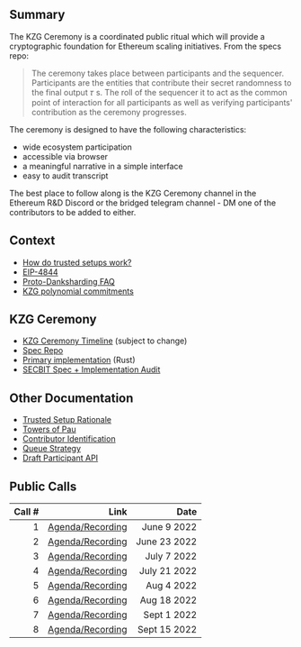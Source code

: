 ## Summary

The KZG Ceremony is a coordinated public ritual which will provide a cryptographic foundation for Ethereum scaling initiatives. From the specs repo:

> The ceremony takes place between participants and the sequencer. Participants are the entities that contribute their secret randomness to the final output 𝜏 s. The roll of the sequencer it to act as the common point of interaction for all participants as well as verifying participants' contribution as the ceremony progresses.

The ceremony is designed to have the following characteristics:

- wide ecosystem participation
- accessible via browser
- a meaningful narrative in a simple interface 
- easy to audit transcript

The best place to follow along is the KZG Ceremony channel in the Ethereum R&D Discord or the bridged telegram channel - DM one of the contributors to be added to either.

## Context
- [How do trusted setups work?](https://vitalik.ca/general/2022/03/14/trustedsetup.html)
- [EIP-4844](https://eips.ethereum.org/EIPS/eip-4844)
- [Proto-Danksharding FAQ](https://notes.ethereum.org/@vbuterin/proto_danksharding_faq)
- [KZG polynomial commitments](https://dankradfeist.de/ethereum/2020/06/16/kate-polynomial-commitments.html)

## KZG Ceremony
- [KZG Ceremony Timeline](https://notes.ethereum.org/@CarlBeek/kzg_ceremony_timelines) (subject to change)
- [Spec Repo](https://github.com/ethereum/kzg-ceremony-specs) 
- [Primary implementation](https://github.com/crate-crypto/small-powers-of-tau) (Rust)
- [SECBIT Spec + Implementation Audit](https://github.com/ethereum/kzg-ceremony/blob/main/KZG10-Ceremony-audit-report.pdf)

## Other Documentation
- [Trusted Setup Rationale](https://hackmd.io/@6iQDuIePQjyYBqDChYw_jg/SJ-08AoT5)
- [Towers of Pau](https://dknopik.de/)
- [Contributor Identification](https://pse-team.notion.site/Contributor-Identification-bd2824138a5f446785fdd70c60684176)
- [Queue Strategy](https://pse-team.notion.site/Queue-Strategy-c75120ae0c584e6f8db7738c9aaf963a)
- [Draft Participant API](https://www.notion.so/pse-team/Participant-API-a9d82f45a7574da28e4e47bc2ffae1e1)

## Public Calls

| Call #  |              Link |  Date |
| ---: | ---:        |        ---: |
| 1 | [Agenda/Recording](https://github.com/ethereum/pm/issues/546) | June 9 2022 | 
| 2 | [Agenda/Recording](https://github.com/ethereum/pm/issues/558) | June 23 2022| 
| 3 | [Agenda/Recording](https://github.com/ethereum/pm/issues/560) | July 7 2022| 
| 4 | [Agenda/Recording](https://github.com/ethereum/pm/issues/569) | July 21 2022| 
| 5 | [Agenda/Recording](https://github.com/ethereum/pm/issues/587) | Aug 4 2022| 
| 6 | [Agenda/Recording](https://github.com/ethereum/pm/issues/593) | Aug 18 2022| 
| 7 | [Agenda/Recording](https://github.com/ethereum/pm/issues/613) | Sept 1 2022| 
| 8 | [Agenda/Recording](https://github.com/ethereum/pm/issues/623) | Sept 15 2022| 
